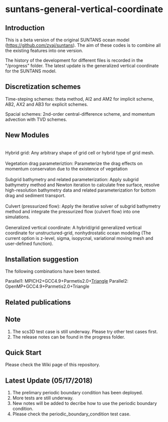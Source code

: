 # suntans-general-vertical-coordinate
## Introduction
This is a beta version of the original SUNTANS ocean model (https://github.com/zyaj/suntans). The aim of these codes is to combine all the existing features into one version. 

The history of the development for different files is recorded in the "/progress" folder. The latest update is the generalized vertical coordinate for the SUNTANS model. 

## Discretization schemes
Time-steping schemes: theta method, AI2 and AM2 for implicit scheme, AB2, AX2 and AB3 for explicit schemes.

Spacial schemes: 2nd-order central-difference scheme, and momentum advection with TVD schemes.

## New Modules
<br>Hybrid grid: Any arbitrary shape of grid cell or hybrid type of grid mesh.</br>
<br>Vegetation drag parameteriztion: Parameterize the drag effects on momentum conservaton due to the existence of vegetation</br>
<br>Subgrid bathymetry and related parameterization: Apply subgrid bathymetry method and Newton iteration to calculate free surface, resolve high-resolution bathymetry data and related parameterization for bottom drag and sediment transport.</br>
<br>Culvert (pressurized flow): Apply the iterative solver of subgrid bathymetry method and integrate the pressurized flow (culvert flow) into one simulations.</br>
<br>Generalized vertical coordinate: A hybrid/grid generalized vertical coordinate for unstructured-grid, nonhydrostatic ocean modeling (The current option is z-level, sigma, isopycnal, variational moving mesh and user-defined function).</br>

## Installation suggestion
The following combinations have been tested.

Parallel1: MPICH2+GCC4.9+Parmetis2.0+[Triangle](https://www.cs.cmu.edu/~quake/triangle.html)
Parallel2: OpenMP+GCC4.9+Parmetis2.0+Triangle


## Related publications

## Note
1. The scs3D test case is still underway. Please try other test cases first.
2. The release notes can be found in the progress folder.

## Quick Start
Please check the Wiki page of this repository.

## Latest Update (05/17/2018)
1. The prelimary periodic boundary condition has been deployed.
2. More tests are still underway.
3. New notes will be added to decribe how to use the periodic boundary condition.
4. Please check the periodic_boundary_condition test case.


